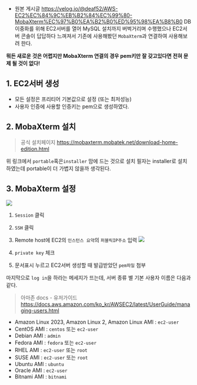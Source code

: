 - 원본 게시글 https://velog.io/@deaf52/AWS-EC2%EC%84%9C%EB%B2%84%EC%99%80-MobaXterm%EC%97%B0%EA%B2%B0%ED%95%98%EA%B8%B0
DB이중화를 위해 EC2서버를 열어 MySQL 설치까지 버벅거리며 수행했으나
EC2서버 콘솔이 답답하다 느껴져서 기존에 사용해봤던 `MobaXterm`과 연결하여 사용해보려 한다.

**뭐든 새로운 것은 어렵지만 MobaXterm 연결의 경우 pem키만 잘 갖고있다면 전혀 문제 될 것이 없다!**


## 1. EC2서버 생성
- 모든 설정은 프리티어 기본값으로 설정 (또는 최저성능)
- 사용자 인증에 사용할 인증키는 pem으로 생성하였다.

## 2. MobaXterm 설치
> 공식 설치페이지
https://mobaxterm.mobatek.net/download-home-edition.html

위 링크에서 `portable`혹은`installer` 맘에 드는 것으로 설치
필자는 installer로 설치하였는데 portable이 더 가볍지 않을까 생각된다.

## 3. MobaXterm 설정
![](https://velog.velcdn.com/images/deaf52/post/40cf3c14-c3d6-416c-9edd-fce111959770/image.png)
1) `Session` 클릭
2) `SSH` 클릭
3) Remote host에 EC2의 `인스턴스 요약`의 `퍼블릭IP주소` 입력
![](https://velog.velcdn.com/images/deaf52/post/6052cbb3-c509-478e-a040-a9096ff88945/image.png)
 
4) `private key` 체크
5) 문서표시 누르고 EC2서버 생성할 때 발급받았던 `pem파일` 첨부

마지막으로 `log in`을 하라는 메세지가 뜨는데, 서버 종류 별 기본 사용자 이름은 다음과 같다.
> 아마존 docs - 유저가이드
https://docs.aws.amazon.com/ko_kr/AWSEC2/latest/UserGuide/managing-users.html
- Amazon Linux 2023, Amazon Linux 2, Amazon Linux AMI : `ec2-user`
- CentOS AMI : `centos` 또는 `ec2-user`
- Debian AMI : `admin`
- Fedora AMI : `fedora` 또는 `ec2-user`
- RHEL AMI : `ec2-user` 또는 `root`
- SUSE AMI : `ec2-user` 또는 `root`
- Ubuntu AMI : `ubuntu`
- Oracle AMI : `ec2-user`
- Bitnami AMI : `bitnami`
